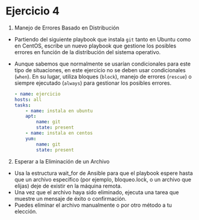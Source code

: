 # Ejercicio 4

1. Manejo de Errores Basado en Distribución
  - Partiendo del siguiente playbook que instala ``git`` tanto en Ubuntu como en CentOS, escribe un nuevo playbook que gestione los posibles errores en función de la distribución del sistema operativo.
  - Aunque sabemos que normalmente se usarían condicionales para este tipo de situaciones, en este ejercicio no se deben usar condicionales (``when``). En su lugar, utiliza bloques (``block``), manejo de errores (``rescue``) o siempre ejecutado (``always``) para gestionar los posibles errores.

    ```yaml
    - name: ejercicio
    hosts: all
    tasks:
        - name: instala en ubuntu
        apt:
            name: git
            state: present
        - name: instala en centos
        yum: 
            name: git
            state: present
    ```

2. Esperar a la Eliminación de un Archivo
  - Usa la estructura wait_for de Ansible para que el playbook espere hasta que un archivo específico (por ejemplo, bloqueo.lock, o un archivo que elijas) deje de existir en la máquina remota.
  - Una vez que el archivo haya sido eliminado, ejecuta una tarea que muestre un mensaje de éxito o confirmación.
  - Puedes eliminar el archivo manualmente o por otro método a tu elección.
